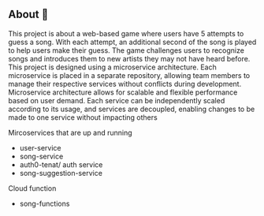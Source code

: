 ## About 👋
This project is about a web-based game where users have 5 attempts to guess a song. With each attempt, an additional second of the song is played to help users make their guess.
The game challenges users to recognize songs and introduces them to new artists they may not have heard before.
This project is designed using a microservice architecture. Each microservice is placed in a separate repository, allowing team members to manage their respective services without conflicts during development.
Microservice architecture allows for scalable and flexible performance based on user demand. Each service can be independently scaled according to its usage, and services are decoupled, enabling changes to be made to one service without impacting others

Mircoservices that are up and running
- user-service
- song-service
- auth0-tenat/ auth service
- song-suggestion-service

Cloud function
- song-functions
